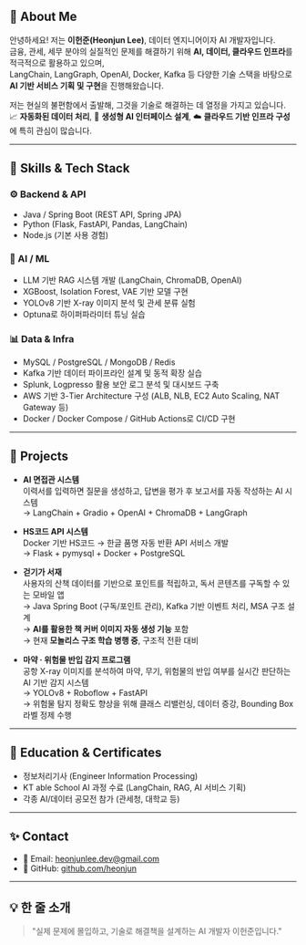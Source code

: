 ## 👋 About Me

안녕하세요! 저는 **이헌준(Heonjun Lee)**, 데이터 엔지니어이자 AI 개발자입니다.  
금융, 관세, 세무 분야의 실질적인 문제를 해결하기 위해 **AI, 데이터, 클라우드 인프라**를 적극적으로 활용하고 있으며,  
LangChain, LangGraph, OpenAI, Docker, Kafka 등 다양한 기술 스택을 바탕으로 **AI 기반 서비스 기획 및 구현**을 진행해왔습니다.

저는 현실의 불편함에서 출발해, 그것을 기술로 해결하는 데 열정을 가지고 있습니다.  
📈 **자동화된 데이터 처리**, 🧠 **생성형 AI 인터페이스 설계**, ☁️ **클라우드 기반 인프라 구성**에 특히 관심이 많습니다.

---

## 🧠 Skills & Tech Stack

### ⚙️ Backend & API
- Java / Spring Boot (REST API, Spring JPA)
- Python (Flask, FastAPI, Pandas, LangChain)
- Node.js (기본 사용 경험)

### 🤖 AI / ML
- LLM 기반 RAG 시스템 개발 (LangChain, ChromaDB, OpenAI)
- XGBoost, Isolation Forest, VAE 기반 모델 구현
- YOLOv8 기반 X-ray 이미지 분석 및 관세 분류 실험
- Optuna로 하이퍼파라미터 튜닝 실습

### 📊 Data & Infra
- MySQL / PostgreSQL / MongoDB / Redis
- Kafka 기반 데이터 파이프라인 설계 및 동적 확장 실습
- Splunk, Logpresso 활용 보안 로그 분석 및 대시보드 구축
- AWS 기반 3-Tier Architecture 구성 (ALB, NLB, EC2 Auto Scaling, NAT Gateway 등)
- Docker / Docker Compose / GitHub Actions로 CI/CD 구현

---

## 🔧 Projects

- **AI 면접관 시스템**  
  이력서를 입력하면 질문을 생성하고, 답변을 평가 후 보고서를 자동 작성하는 AI 시스템  
  → LangChain + Gradio + OpenAI + ChromaDB + LangGraph

- **HS코드 API 시스템**  
  Docker 기반 HS코드 → 한글 품명 자동 반환 API 서비스 개발  
  → Flask + pymysql + Docker + PostgreSQL

- **걷기가 서재**  
  사용자의 산책 데이터를 기반으로 포인트를 적립하고, 독서 콘텐츠를 구독할 수 있는 모바일 앱  
  → Java Spring Boot (구독/포인트 관리), Kafka 기반 이벤트 처리, MSA 구조 설계  
  → **AI를 활용한 책 커버 이미지 자동 생성 기능** 포함  
  → 현재 **모놀리스 구조 학습 병행 중**, 구조적 전환 대비

- **마약 · 위험물 반입 감지 프로그램**  
  공항 X-ray 이미지를 분석하여 마약, 무기, 위험물의 반입 여부를 실시간 판단하는 AI 기반 감지 시스템  
  → YOLOv8 + Roboflow + FastAPI  
  → 위험물 탐지 정확도 향상을 위해 클래스 리밸런싱, 데이터 증강, Bounding Box 라벨 정제 수행
---

## 🌱 Education & Certificates

- 정보처리기사 (Engineer Information Processing)
- KT able School AI 과정 수료 (LangChain, RAG, AI 서비스 기획)
- 각종 AI/데이터 공모전 참가 (관세청, 대학교 등)

---

## ✨ Contact

- 📧 Email: heonjunlee.dev@gmail.com  
- 🐙 GitHub: [github.com/heonjun](https://github.com/heonjun)

---

## 💡 한 줄 소개

> "실제 문제에 몰입하고, 기술로 해결책을 설계하는 AI 개발자 이헌준입니다."
